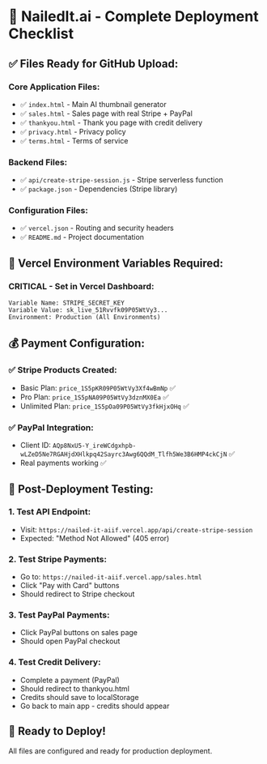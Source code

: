 # 🚀 NailedIt.ai - Complete Deployment Checklist

## ✅ Files Ready for GitHub Upload:

### **Core Application Files:**
- ✅ `index.html` - Main AI thumbnail generator
- ✅ `sales.html` - Sales page with real Stripe + PayPal
- ✅ `thankyou.html` - Thank you page with credit delivery
- ✅ `privacy.html` - Privacy policy
- ✅ `terms.html` - Terms of service

### **Backend Files:**
- ✅ `api/create-stripe-session.js` - Stripe serverless function
- ✅ `package.json` - Dependencies (Stripe library)

### **Configuration Files:**
- ✅ `vercel.json` - Routing and security headers
- ✅ `README.md` - Project documentation

## 🔧 Vercel Environment Variables Required:

### **CRITICAL - Set in Vercel Dashboard:**
```
Variable Name: STRIPE_SECRET_KEY
Variable Value: sk_live_51Rvvfk09P05WtVy3...
Environment: Production (All Environments)
```

## 💰 Payment Configuration:

### **✅ Stripe Products Created:**
- Basic Plan: `price_1S5pKR09P05WtVy3Xf4wBmNp` ✅
- Pro Plan: `price_1S5pNA09P05WtVy3dznMX0Ea` ✅  
- Unlimited Plan: `price_1S5pOa09P05WtVy3fkHjxOHq` ✅

### **✅ PayPal Integration:**
- Client ID: `AQp8NxU5-Y_ireWCdgxhpb-wLZeD5Ne7RGAHjdXHlkpq42Sayrc3Awg6QQdM_Tlfh5We3B6HMP4ckCjN` ✅
- Real payments working ✅

## 🧪 Post-Deployment Testing:

### **1. Test API Endpoint:**
- Visit: `https://nailed-it-aiif.vercel.app/api/create-stripe-session`
- Expected: "Method Not Allowed" (405 error)

### **2. Test Stripe Payments:**
- Go to: `https://nailed-it-aiif.vercel.app/sales.html`
- Click "Pay with Card" buttons
- Should redirect to Stripe checkout

### **3. Test PayPal Payments:**
- Click PayPal buttons on sales page
- Should open PayPal checkout

### **4. Test Credit Delivery:**
- Complete a payment (PayPal)
- Should redirect to thankyou.html
- Credits should save to localStorage
- Go back to main app - credits should appear

## 🚀 Ready to Deploy!

All files are configured and ready for production deployment.
